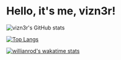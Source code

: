 # Hello, it's me, vizn3r!

![vizn3r's GitHub stats](https://github-readme-stats.vercel.app/api?username=vizn3r&show_icons=true&theme=shades-of-purple)

[![Top Langs](https://github-readme-stats.vercel.app/api/top-langs/?username=vizn3r&layout=compact&theme=shades-of-purple)](https://github.com/anuraghazra/github-readme-stats)

[![willianrod's wakatime stats](https://github-readme-stats.vercel.app/api/wakatime?username=vizn3r&theme=shades-of-purple)](https://github.com/anuraghazra/github-readme-stats)
